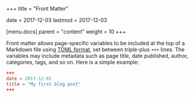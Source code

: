 +++
title = "Front Matter"

date = 2017-12-03
lastmod = 2017-12-03

[menu.docs]
  parent = "content"
  weight = 10
+++

Front matter allows page-specific variables to be included at the top of a Markdown file using [TOML format](https://learnxinyminutes.com/docs/toml/), set between triple-plus `+++` lines. The variables may include metadata such as page title, date published, author, categories, tags, and so on. Here is a simple example:

```toml
+++
date = 2017-12-01
title = "My first blog post"
+++
```
